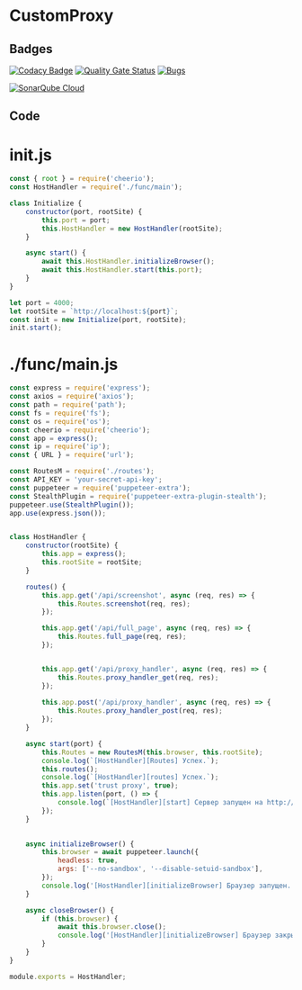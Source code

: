 # CustomProxy
## Badges
[![Codacy Badge](https://api.codacy.com/project/badge/Grade/aca0e624efc648b7acc5c36f2e4d5409)](https://app.codacy.com/gh/S-MpAI/CustomProxy?utm_source=github.com&utm_medium=referral&utm_content=S-MpAI/CustomProxy&utm_campaign=Badge_Grade)
[![Quality Gate Status](https://sonarcloud.io/api/project_badges/measure?project=S-MpAI_CustomProxy&metric=alert_status)](https://sonarcloud.io/summary/new_code?id=S-MpAI_CustomProxy)
[![Bugs](https://sonarcloud.io/api/project_badges/measure?project=S-MpAI_CustomProxy&metric=bugs)](https://sonarcloud.io/summary/new_code?id=S-MpAI_CustomProxy)

[![SonarQube Cloud](https://sonarcloud.io/images/project_badges/sonarcloud-dark.svg)](https://sonarcloud.io/summary/new_code?id=S-MpAI_CustomProxy)
## Code
# init.js
```js
const { root } = require('cheerio');
const HostHandler = require('./func/main');

class Initialize {
    constructor(port, rootSite) {
        this.port = port;
        this.HostHandler = new HostHandler(rootSite);
    }

    async start() {
        await this.HostHandler.initializeBrowser();
        await this.HostHandler.start(this.port);
    }
}

let port = 4000;
let rootSite = `http://localhost:${port}`;
const init = new Initialize(port, rootSite);
init.start();
```

# ./func/main.js
```js
const express = require('express');
const axios = require('axios');
const path = require('path');
const fs = require('fs'); 
const os = require('os'); 
const cheerio = require('cheerio');
const app = express();
const ip = require('ip');
const { URL } = require('url');

const RoutesM = require('./routes');
const API_KEY = 'your-secret-api-key'; 
const puppeteer = require('puppeteer-extra');
const StealthPlugin = require('puppeteer-extra-plugin-stealth');
puppeteer.use(StealthPlugin());
app.use(express.json());


class HostHandler {
    constructor(rootSite) {
        this.app = express();
        this.rootSite = rootSite;
    }

    routes() {
        this.app.get('/api/screenshot', async (req, res) => {
            this.Routes.screenshot(req, res);
        });

        this.app.get('/api/full_page', async (req, res) => {
            this.Routes.full_page(req, res);
        });


        this.app.get('/api/proxy_handler', async (req, res) => {
            this.Routes.proxy_handler_get(req, res);
        });
        
        this.app.post('/api/proxy_handler', async (req, res) => {
            this.Routes.proxy_handler_post(req, res);
        });
    }

    async start(port) {
        this.Routes = new RoutesM(this.browser, this.rootSite);
        console.log(`[HostHandler][Routes] Успех.`);
        this.routes();
        console.log(`[HostHandler][routes] Успех.`);
        this.app.set('trust proxy', true);
        this.app.listen(port, () => {
            console.log(`[HostHandler][start] Сервер запущен на http://localhost:${port}`);
        });
    }
    

    async initializeBrowser() {
        this.browser = await puppeteer.launch({
            headless: true,
            args: ['--no-sandbox', '--disable-setuid-sandbox'],
        });
        console.log('[HostHandler][initializeBrowser] Браузер запущен.');
    }

    async closeBrowser() {
        if (this.browser) {
            await this.browser.close();
            console.log('[HostHandler][initializeBrowser] Браузер закрыт.');
        }
    }
}

module.exports = HostHandler;
```
